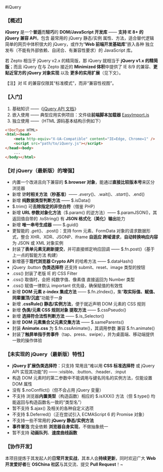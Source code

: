 #iQuery

### 【概述】

**iQuery** 是一个**普适**而**轻巧**的 **DOM/JavaScript 开发库** —— **支持 IE 8+ 的 jQuery 兼容 API**，包含 最常用的 jQuery 静态/实例 属性、方法，适合替代逻辑简单的网页中体积很大的 jQuery，或作为“**Web 前端开发基础库**”嵌入各种 独立发布（不能有外部依赖、自闭合、有兼容性要求）的 JavaScript 库。

若 Zepto 相当于 jQuery v2.x 的精简版，那 iQuery 就相当于 **jQuery v1.x 的精简版**；而且 iQuery 在与 Zepto 接近的 **Minimized 体积**中提供了 IE 8/9 的兼容、**更贴近官方的 jQuery 对象实现** 以及 **更多的实用扩展**（见下文）。

【注】对 IE 的兼容仅限其“标准模式”，而非“兼容性视图”。

### 【入门】

1. 基础知识 ——《[jQuery API 文档](http://www.jquery123.com/api/)》
2. 嵌入使用 —— 典型应用实例项目：文件级**前端脚本加载器** [EasyImport.js](http://git.oschina.net/Tech_Query/EasyImport.js)
3. 独立使用 ——（HTML 源码基本结构示例如下）

```html
<!DocType HTML>
<html><head>
    <meta http-equiv="X-UA-Compatible" content="IE=Edge, Chrome=1" />
    <script src="path/to/iQuery.js"></script>
</head><body>
    ...
</body></html>
```

### 【对 jQuery（最新版）的增强】
- 内置一个改进且向下兼容的 **$.browser 对象**，能通过**直接比较版本号**来区分浏览器
- 新增 **计时相关方法（秒基准）**—— $.every()、$.wait()、$.start()、$.end()
- 新增 **纯数据类型判断方法** —— $.isData()
- $.trim() 可**去除指定的非空白符**（借鉴 PHP）
- 新增 **URL 参数对象化方法**（$.param() 的逆方法）—— $.paramJSON()，其返回值自带的 .toString() 有 **JSON 格式化（美化）输出**能力
- 新增 **唯一串号生成器** —— $.guid()
- 更智能的 $.get()、$.post()：支持 form 元素、FormData 对象的请求数据形式，整合 XHR、XDR、JSONP、iframe **自适应 跨域请求**，**自动转换响应内容**为 JSON 或 XML 对象实例
- 封装了**表单元素无刷新提交**，并可直接绑定响应回调 —— $.fn.post()（基于上一点的智能方法 构建）
- 新增基于**现代浏览器 Crypto API** 的哈希方法 —— $.dataHash()
- jQuery :button **伪类选择符** 还支持 submit、reset、image 类型的按钮
- .css() 封装了老版 IE 的 CSS Filter
- .css() 取值时，会把 纯数字值、像素值 直接返回为 Number 类型
- .css() 赋值一律默认 important 优先级，确保赋值的有效性
- 新增 **DOM 元素 z-index 集成方法** —— $.fn.zIndex()，集“**取实际值、赋值、同辈置顶/沉底**”功能于一身
- 新增 **.cssRule() 静态/实例方法**，便于就近声明 DOM 元素的 CSS 规则
- 新增 **伪类/元素 CSS 规则对象 提取方法** —— $.cssPseudo()
- 新增 **选择符合法性判断方法** —— $.is_Selector()
- 新增 **DOM 元素集合父元素交集方法** —— $.sameParents()
- 封装 **Animate.css** 为 $.fn.cssAnimate()，其调用参数 兼容 $.fn.animate()
- 封装了**触屏单指手势事件**（tap、press、swipe），并为桌面端、移动端提供一致的操作体验

### 【未实现的 jQuery（最新版）特性】
- **jQuery 扩展伪类选择符**：只支持 常用且“难以用 **CSS 标准选择符** 或 jQuery API 实现其功能”的 —— :visible、:button、:header、:input
- 构造 DOM 元素时的第二参数中不能调用与键名同名的实例方法，仅能设置 DOM 属性
- 没有 $.noConflict()（但不会占用 jQuery 变量）
- 不支持 浏览器**内置类型**（构造函数）相应的 $.isXXX() 方法（但 $.type() 均能返回与构造函数名一致的“类型名”）
- 暂不支持 $.ajax() 及相关的各种自定义选项
- 不支持 $.Deferred()（正在尝试引入 ECMAScript 6 的 Promise 对象）
- 不支持一些不常用的 **jQuery 静态/实例方法**
- **事件冒泡** 完全依赖 **浏览器自身实现**，不做抽象统一
- 暂不支持 **动画队列**、**速度曲线函数**

### 【协作开发】

本项目提炼于其发起人的**日常开发实战**，其本人会**持续更新**，同时欢迎广大 **Web 开发爱好者**在 **OSChina 社区**与其交流、提交 **Pull Request**！~